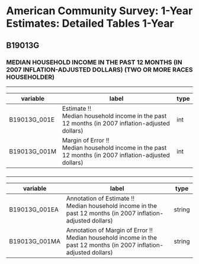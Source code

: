# American Community Survey: 1-Year Estimates: Detailed Tables 1-Year

## B19013G

### MEDIAN HOUSEHOLD INCOME IN THE PAST 12 MONTHS (IN 2007 INFLATION-ADJUSTED DOLLARS) (TWO OR MORE RACES HOUSEHOLDER)

___

| variable | label | type |
| ----- | ----- | ----- |
| B19013G_001E | Estimate !!<br>Median household income in the past 12 months (in 2007 inflation-adjusted dollars) | int |
| B19013G_001M | Margin of Error !!<br>Median household income in the past 12 months (in 2007 inflation-adjusted dollars) | int |
### 

___

| variable | label | type |
| ----- | ----- | ----- |
| B19013G_001EA | Annotation of Estimate !!<br>Median household income in the past 12 months (in 2007 inflation-adjusted dollars) | string |
| B19013G_001MA | Annotation of Margin of Error !!<br>Median household income in the past 12 months (in 2007 inflation-adjusted dollars) | string |

